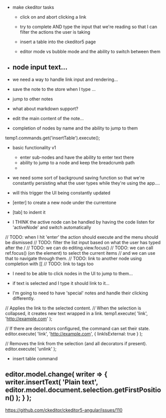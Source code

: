 
- make ckeditor tasks 

    - click on and abort clicking a link

    - try to complete AND type the input that we're reading so that I can filter the actions the user 
      is taking
      
    - insert a table into the ckeditor5 page
    
    - editor mode vs bubble mode and the ability to switch between them


- node input text... 
    - 


- we need a way to handle link input and rendering...


- save the note to the store when I type ... 
- jump to other notes
- what about markdown support?
- edit the main content of the note...
- completion of nodes by name and the ability to jump to them

temp1.commands.get('insertTable').execute();


- basic functionality v1

    - enter sub-nodes and have the ability to enter text there
    - ability to jump to a node and keep the breadcrumb path
    -  


- we need some sort of background saving function so that we're constantly persisting what the user types
  while they're using the app.... 
  
- will this trigger the UI being constantly updated

- [enter] to create a new node under the currentone
- [tab] to indent it
- I THINK the active node can be handled by having the code listen for 'activeNode' and switch automatically

// TODO: when I hit 'enter' the action should execute and the menu should be dismissed
// TODO: filter the list input based on what the user has typed after the /
// TODO: we can do editing.view.focus()
// TODO: we can call ref.focus() (on the element) to select the current items
// and we can use that to navigate through them.
// TODO: link to another node using completion with [[
// TODO: link to tags too

- I need to be able to click nodes in the UI to jump to them...
- if text is selected and I type it should link to it... 

- I'm going to need to have 'special' notes and handle their clicking differently.


// Applies the link to the selected content.
// When the selection is collapsed, it creates new text wrapped in a link.
temp1.execute( 'link', 'http://example.com' );

// If there are decorators configured, the command can set their state.
editor.execute( 'link', 'http://example.com', { linkIsExternal: true } );

// Removes the link from the selection (and all decorators if present).
editor.execute( 'unlink' );

- insert table command



editor.model.change( writer => {
    writer.insertText( 'Plain text', editor.model.document.selection.getFirstPosition() );
} );
- 

https://github.com/ckeditor/ckeditor5-angular/issues/110